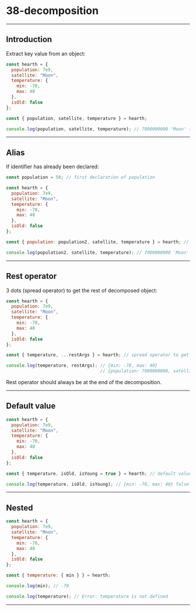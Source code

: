 # 38-decomposition

***

## Introduction

Extract key value from an object:

```js
const hearth = {
  population: 7e9,
  satellite: "Moon",
  temperature: {
    min: -70,
    max: 40
  },
  isOld: false
};

const { population, satellite, temperature } = hearth;

console.log(population, satellite, temperature); // 7000000000 'Moon' {min: -70, max: 40}
```

***

## Alias

If identifier has already been declared:

```js
const population = 50; // first declaration of population

const hearth = {
  population: 7e9,
  satellite: "Moon",
  temperature: {
    min: -70,
    max: 40
  },
  isOld: false
};

const { population: population2, satellite, temperature } = hearth; // alias

console.log(population2, satellite, temperature); // 7000000000 'Moon' {min: -70, max: 40}
```

***

## Rest operator

3 dots (spread operator) to get the rest of decomposed object:

```js
const hearth = {
  population: 7e9,
  satellite: "Moon",
  temperature: {
    min: -70,
    max: 40
  },
  isOld: false
};

const { temperature, ...restArgs } = hearth; // spread operator to get the rest

console.log(temperature, restArgs); // {min: -70, max: 40}
                                    // {population: 7000000000, satellite: 'Moon', isOld: false}
```

Rest operator should always be at the end of the decomposition.

***

## Default value

```js
const hearth = {
  population: 7e9,
  satellite: "Moon",
  temperature: {
    min: -70,
    max: 40
  },
  isOld: false
};

const { temperature, isOld, isYoung = true } = hearth; // default value for isYoung which is not defined in hearth object

console.log(temperature, isOld, isYoung); // {min: -70, max: 40} false true
```

***

## Nested

```js
const hearth = {
  population: 7e9,
  satellite: "Moon",
  temperature: {
    min: -70,
    max: 40
  },
  isOld: false
};

const { temperature: { min } } = hearth;

console.log(min); // -70

console.log(temperature); // Error: temperature is not defined
```

***
